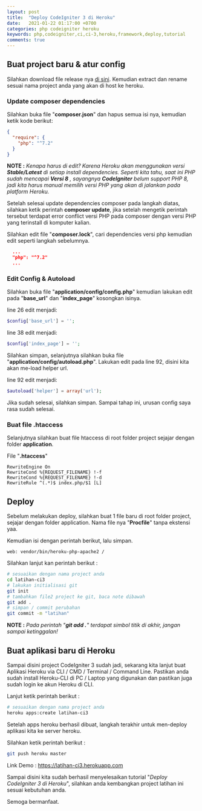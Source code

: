 ```yaml
---
layout: post
title:  "Deploy CodeIgniter 3 di Heroku"
date:   2021-01-22 01:17:00 +0700
categories: php codeigniter heroku
keywords: php,codeigniter,ci,ci-3,heroku,framework,deploy,tutorial
comments: true
---
```


## Buat project baru & atur config

Silahkan download file release nya <a href="https://api.github.com/repos/bcit-ci/CodeIgniter/zipball/3.1.11" target="_blank">di sini</a>. Kemudian extract dan rename sesuai nama project anda yang akan di host ke heroku.


### Update composer dependencies

Silahkan buka file "**composer.json**" dan hapus semua isi nya, kemudian ketik kode berikut:

```json
{
  "require": {
    "php": "^7.2"
  }
}
```

**NOTE :** _Kenapa harus di edit? Karena Heroku akan menggunakan versi **Stable/Latest** di setiap install dependencies. Seperti kita tahu, saat ini PHP sudah mencapai **Versi 8** , sayangnya **CodeIgniter** belum support PHP 8, jadi kita harus manual memilih versi PHP yang akan di jalankan pada platform Heroku._

Setelah selesai update dependencies composer pada langkah diatas, silahkan ketik perintah **composer update**, jika setelah mengetik perintah tersebut terdapat error conflict versi PHP pada composer dengan versi PHP yang terinstall di komputer kalian.

Silahkan edit file "**composer.lock**", cari dependencies versi php kemudian edit seperti langkah sebelumnya.

```json
  ...
  "php": "^7.2"
  ...
```

### Edit Config & Autoload

Silahkan buka file "**application/config/config.php**" kemudian lakukan edit pada "**base_url**" dan "**index_page**" kosongkan isinya.

line 26 edit menjadi:

```php
$config['base_url'] = '';
```

line 38 edit menjadi:

```php
$config['index_page'] = '';
```

Silahkan simpan, selanjutnya silahkan buka file "**application/config/autoload.php**". Lakukan edit pada line 92, disini kita akan me-load helper url.

line 92 edit menjadi:

```php
$autoload['helper'] = array('url');
```

Jika sudah selesai, silahkan simpan. Sampai tahap ini, urusan config saya rasa sudah selesai.


### Buat file .htaccess

Selanjutnya silahkan buat file htaccess di root folder project sejajar dengan folder **application**.

File "**.htaccess**"

```
RewriteEngine On
RewriteCond %{REQUEST_FILENAME} !-f
RewriteCond %{REQUEST_FILENAME} !-d
RewriteRule ^(.*)$ index.php/$1 [L]
```

## Deploy

Sebelum melakukan deploy, silahkan buat 1 file baru di root folder project, sejajar dengan folder application. Nama file nya "**Procfile**" tanpa ekstensi yaa.

Kemudian isi dengan perintah berikut, lalu simpan.

```
web: vendor/bin/heroku-php-apache2 /
```

Silahkan lanjut kan perintah berikut :

```bash
# sesuaikan dengan nama project anda
cd latihan-ci3
# lakukan initialisasi git
git init
# tambahkan file2 project ke git, baca note dibawah
git add .
# simpan / commit perubahan
git commit -m "latihan"
```

**NOTE :** _Pada perintah "**git add .**" terdapat simbol titik di akhir, jangan sampai ketinggalan!_

## Buat aplikasi baru di Heroku

Sampai disini project CodeIgniter 3 sudah jadi, sekarang kita lanjut buat Aplikasi Heroku via CLI / CMD / Terminal / Command Line. Pastikan anda sudah install Heroku-CLI di PC / Laptop yang digunakan dan pastikan juga sudah login ke akun Heroku di CLI.

Lanjut ketik perintah berikut :

```bash
# sesuaikan dengan nama project anda
heroku apps:create latihan-ci3
```

Setelah apps heroku berhasil dibuat, langkah terakhir untuk men-deploy aplikasi kita ke server heroku.

Silahkan ketik perintah berikut :

```bash
git push heroku master
```

Link Demo : <a href="https://latihan-ci3.herokuapp.com" target="_blank">https://latihan-ci3.herokuapp.com</a>

Sampai disini kita sudah berhasil menyelesaikan tutorial "_Deploy CodeIgniter 3 di Heroku_", silahkan anda kembangkan project latihan ini sesuai kebutuhan anda.

Semoga bermanfaat.
